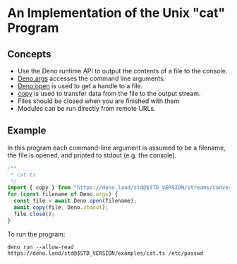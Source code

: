 # An Implementation of the Unix "cat" Program

## Concepts

- Use the Deno runtime API to output the contents of a file to the console.
- [Deno.args](https://doc.deno.land/deno/stable/~/Deno.args) accesses the
  command line arguments.
- [Deno.open](https://doc.deno.land/deno/stable/~/Deno.open) is used to get a
  handle to a file.
- [copy](https://doc.deno.land/https://deno.land/std@$STD_VERSION/streams/conversion.ts/~/copy)
  is used to transfer data from the file to the output stream.
- Files should be closed when you are finished with them
- Modules can be run directly from remote URLs.

## Example

In this program each command-line argument is assumed to be a filename, the file
is opened, and printed to stdout (e.g. the console).

```ts
/**
 * cat.ts
 */
import { copy } from "https://deno.land/std@$STD_VERSION/streams/conversion.ts";
for (const filename of Deno.args) {
  const file = await Deno.open(filename);
  await copy(file, Deno.stdout);
  file.close();
}
```

To run the program:

```shell
deno run --allow-read https://deno.land/std@$STD_VERSION/examples/cat.ts /etc/passwd
```
